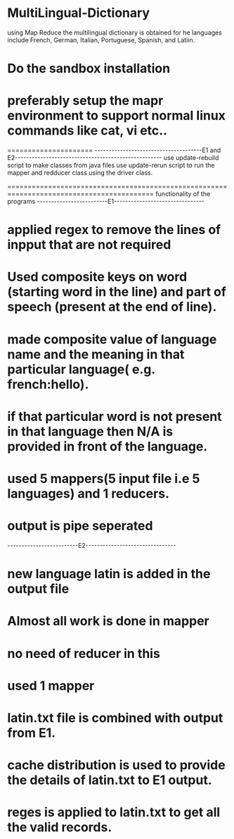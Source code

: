 # MultiLingual-Dictionary
using Map Reduce the multilingual dictionary is obtained for he languages include French, German, Italian, Portuguese, Spanish, and Latiin.


# Do the sandbox installation
# preferably setup the mapr environment to support normal linux commands like cat, vi etc..
=====================
--------------------------------------E1 and E2----------------------------------------------------
use update-rebuild script to make classes from java files
use update-rerun script to run the mapper and redducer class using the driver class.

==========================================================================================
functionality of the programs
-------------------------E1--------------------------------
# applied regex to remove the lines of inpput that are not required
# Used composite keys on word (starting word in the line) and part of speech (present at the end of line).
# made composite value of language name and the meaning in that particular language( e.g.  french:hello).
# if that particular word is not present in that language then N/A is provided in front of the language.
# used 5 mappers(5 input file i.e 5 languages) and 1 reducers.
# output is pipe seperated

-------------------------E2--------------------------------
# new language latin is added in the output file
# Almost all work is done in mapper
# no need of reducer in this
# used 1 mapper
# latin.txt file is combined with output from E1.
# cache distribution is used to provide the details of latin.txt to E1 output.
# reges is applied to latin.txt to get all the valid records.
